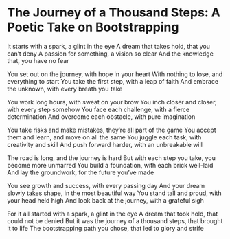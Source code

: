 # The Journey of a Thousand Steps: A Poetic Take on Bootstrapping

It starts with a spark, a glint in the eye
A dream that takes hold, that you can’t deny
A passion for something, a vision so clear
And the knowledge that, you have no fear

You set out on the journey, with hope in your heart
With nothing to lose, and everything to start
You take the first step, with a leap of faith
And embrace the unknown, with every breath you take

You work long hours, with sweat on your brow
You inch closer and closer, with every step somehow
You face each challenge, with a fierce determination
And overcome each obstacle, with pure imagination

You take risks and make mistakes, they’re all part of the game
You accept them and learn, and move on all the same
You juggle each task, with creativity and skill
And push forward harder, with an unbreakable will

The road is long, and the journey is hard
But with each step you take, you become more unmarred
You build a foundation, with each brick well-laid
And lay the groundwork, for the future you’ve made

You see growth and success, with every passing day
And your dream slowly takes shape, in the most beautiful way
You stand tall and proud, with your head held high
And look back at the journey, with a grateful sigh

For it all started with a spark, a glint in the eye
A dream that took hold, that could not be denied
But it was the journey of a thousand steps, that brought it to life
The bootstrapping path you chose, that led to glory and strife